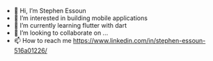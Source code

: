 - 👋 Hi, I’m Stephen Essoun
- 👀 I’m interested in building mobile applications
- 🌱 I’m currently learning flutter with dart
- 💞️ I’m looking to collaborate on ...
- 📫 How to reach me https://www.linkedin.com/in/stephen-essoun-516a01226/

<!---
EssounStephen787845/EssounStephen787845 is a ✨ special ✨ repository because its `README.md` (this file) appears on your GitHub profile.
You can click the Preview link to take a look at your changes.
--->

